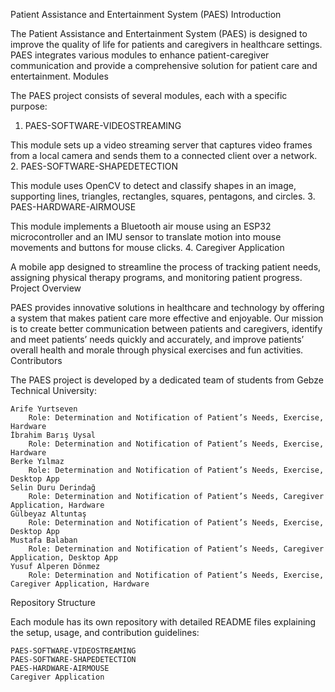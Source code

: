 Patient Assistance and Entertainment System (PAES)
Introduction

The Patient Assistance and Entertainment System (PAES) is designed to improve the quality of life for patients and caregivers in healthcare settings. PAES integrates various modules to enhance patient-caregiver communication and provide a comprehensive solution for patient care and entertainment.
Modules

The PAES project consists of several modules, each with a specific purpose:
1. PAES-SOFTWARE-VIDEOSTREAMING

This module sets up a video streaming server that captures video frames from a local camera and sends them to a connected client over a network.
2. PAES-SOFTWARE-SHAPEDETECTION

This module uses OpenCV to detect and classify shapes in an image, supporting lines, triangles, rectangles, squares, pentagons, and circles.
3. PAES-HARDWARE-AIRMOUSE

This module implements a Bluetooth air mouse using an ESP32 microcontroller and an IMU sensor to translate motion into mouse movements and buttons for mouse clicks.
4. Caregiver Application

A mobile app designed to streamline the process of tracking patient needs, assigning physical therapy programs, and monitoring patient progress.
Project Overview

PAES provides innovative solutions in healthcare and technology by offering a system that makes patient care more effective and enjoyable. Our mission is to create better communication between patients and caregivers, identify and meet patients’ needs quickly and accurately, and improve patients’ overall health and morale through physical exercises and fun activities.
Contributors

The PAES project is developed by a dedicated team of students from Gebze Technical University:

    Arife Yurtseven
        Role: Determination and Notification of Patient’s Needs, Exercise, Hardware
    İbrahim Barış Uysal
        Role: Determination and Notification of Patient’s Needs, Exercise, Hardware
    Berke Yılmaz
        Role: Determination and Notification of Patient’s Needs, Exercise, Desktop App
    Selin Duru Derindağ
        Role: Determination and Notification of Patient’s Needs, Caregiver Application, Hardware
    Gülbeyaz Altuntaş
        Role: Determination and Notification of Patient’s Needs, Exercise, Desktop App
    Mustafa Balaban
        Role: Determination and Notification of Patient’s Needs, Caregiver Application, Desktop App
    Yusuf Alperen Dönmez
        Role: Determination and Notification of Patient’s Needs, Exercise, Caregiver Application, Hardware

Repository Structure

Each module has its own repository with detailed README files explaining the setup, usage, and contribution guidelines:

    PAES-SOFTWARE-VIDEOSTREAMING
    PAES-SOFTWARE-SHAPEDETECTION
    PAES-HARDWARE-AIRMOUSE
    Caregiver Application
